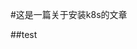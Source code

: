 #这是一篇关于安装k8s的文章

##test

<!-- Gitalk 评论 start  -->

<!-- Link Gitalk 的支持文件  -->
<link rel="stylesheet" href="https://unpkg.com/gitalk/dist/gitalk.css">
<script src="https://unpkg.com/gitalk@latest/dist/gitalk.min.js"></script> 
<div id="gitalk-container"></div>     <script type="text/javascript">
    var gitalk = new Gitalk({

    // gitalk的主要参数
		clientID: `d4c7adf1f0d1d0ff5a83`,
		clientSecret: `3540d0cde0304ab4a0be37108de52c733ad7b95d`,
		repo: `QuinnOps`,
		owner: 'QuinnOps',
		admin: ['QuinnOps'],
		id: 'installk8s',
    
    });
    gitalk.render('gitalk-container');
</script> 
<!-- Gitalk end -->
